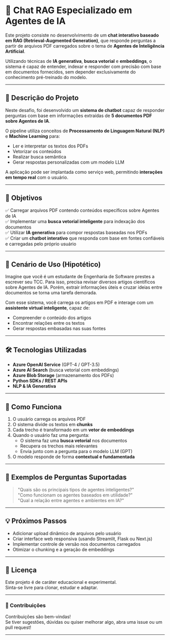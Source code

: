 # 🤖 Chat RAG Especializado em Agentes de IA

Este projeto consiste no desenvolvimento de um **chat interativo baseado em RAG (Retrieval-Augmented Generation)**, que responde perguntas a partir de arquivos PDF carregados sobre o tema de **Agentes de Inteligência Artificial**.

Utilizando técnicas de **IA generativa**, **busca vetorial** e **embeddings**, o sistema é capaz de entender, indexar e responder com precisão com base em documentos fornecidos, sem depender exclusivamente do conhecimento pré-treinado do modelo.

---

## 🧠 Descrição do Projeto

Neste desafio, foi desenvolvido um **sistema de chatbot** capaz de responder perguntas com base em informações extraídas de **5 documentos PDF sobre Agentes de IA**.  

O pipeline utiliza conceitos de **Processamento de Linguagem Natural (NLP)** e **Machine Learning** para:
- Ler e interpretar os textos dos PDFs
- Vetorizar os conteúdos
- Realizar busca semântica
- Gerar respostas personalizadas com um modelo LLM

A aplicação pode ser implantada como serviço web, permitindo **interações em tempo real** com o usuário.

---

## 🎯 Objetivos

✅ Carregar arquivos PDF contendo conteúdos específicos sobre Agentes de IA  
✅ Implementar uma **busca vetorial inteligente** para indexação dos documentos  
✅ Utilizar **IA generativa** para compor respostas baseadas nos PDFs  
✅ Criar um **chatbot interativo** que responda com base em fontes confiáveis e carregadas pelo próprio usuário  

---

## 📘 Cenário de Uso (Hipotético)

Imagine que você é um estudante de Engenharia de Software prestes a escrever seu TCC. Para isso, precisa revisar diversos artigos científicos sobre Agentes de IA. Porém, extrair informações úteis e cruzar ideias entre documentos se torna uma tarefa demorada.

Com esse sistema, você carrega os artigos em PDF e interage com um **assistente virtual inteligente**, capaz de:
- Compreender o conteúdo dos artigos
- Encontrar relações entre os textos
- Gerar respostas embasadas nas suas fontes

---

## 🛠️ Tecnologias Utilizadas

- **Azure OpenAI Service** (GPT-4 / GPT-3.5)
- **Azure AI Search** (busca vetorial com embeddings)
- **Azure Blob Storage** (armazenamento dos PDFs)
- **Python SDKs / REST APIs**
- **NLP & IA Generativa**

---

## 🚀 Como Funciona

1. O usuário carrega os arquivos PDF
2. O sistema divide os textos em **chunks**
3. Cada trecho é transformado em um **vetor de embeddings**
4. Quando o usuário faz uma pergunta:
   - O sistema faz uma **busca vetorial** nos documentos
   - Recupera os trechos mais relevantes
   - Envia junto com a pergunta para o modelo LLM (GPT)
5. O modelo responde de forma **contextual e fundamentada**

---

## 📎 Exemplos de Perguntas Suportadas

> "Quais são os principais tipos de agentes inteligentes?"  
> "Como funcionam os agentes baseados em utilidade?"  
> "Qual a relação entre agentes e ambientes em IA?"  

---

## 💡 Próximos Passos

- Adicionar upload dinâmico de arquivos pelo usuário
- Criar interface web responsiva (usando Streamlit, Flask ou Next.js)
- Implementar controle de versão nos documentos carregados
- Otimizar o chunking e a geração de embeddings

---

## 📄 Licença

Este projeto é de caráter educacional e experimental.  
Sinta-se livre para clonar, estudar e adaptar.

---

### 🤝 Contribuições

Contribuições são bem-vindas!  
Se tiver sugestões, dúvidas ou quiser melhorar algo, abra uma issue ou um pull request!

---

